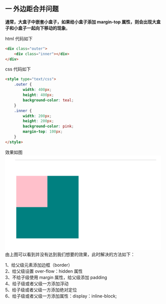 ## 一 外边距合并问题

**通常，大盒子中嵌套小盒子，如果给小盒子添加 margin-top 属性，则会出现大盒子和小盒子一起向下移动的现象**。

html 代码如下

```html
<div class="outer">
	<div class="inner"></div>
</div>
```

css 代码如下

```html
<style type="text/css">
	.outer {
		width: 400px;
		height: 400px;
		background-color: teal;
	}
	.inner {
		width: 200px;
		height: 200px;
		background-color: pink;
		margin-top: 100px;
	}
</style>
```

效果如图<br />![image.png](https://github.com/mufeiyu-ayu/onlineImg/blob/master/1.png?raw=true)<br />由上图可以看到并没有达到我们想要的效果，此时解决的方法如下：

1、给父级元素添加边框（border）<br/>
2、给父级设置 over-flow：hidden 属性<br/>
3、不给子级使用 margin 属性，给父级添加 padding<br/>
4、给子级或者父级一方添加浮动<br/>
5、给子级或者父级一方添加绝对定位<br/>
6、给子级或者父级一方添加属性：display：inline-block;
